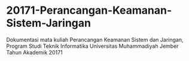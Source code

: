 # 20171-Perancangan-Keamanan-Sistem-Jaringan
Dokumentasi mata kuliah Perancangan Keamanan Sistem dan Jaringan, Program Studi Teknik Informatika Universitas Muhammadiyah Jember Tahun Akademik 20171
